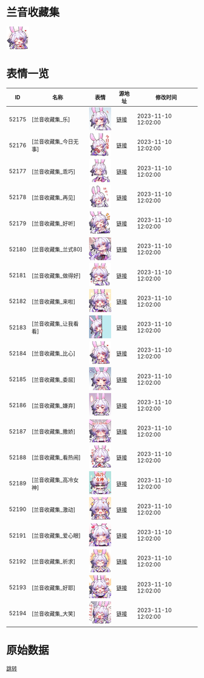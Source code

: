 # 兰音收藏集

<img src="./cover.png" height="60" alt="cover" />

# 表情一览

|ID|名称|表情|源地址|修改时间|
|----|----|----|----|----|
|52175|[兰音收藏集_乐]|<img src="./pic/052175_%5B兰音收藏集_乐%5D.png" height="60" alt="乐"/>|[链接](https://i0.hdslb.com/bfs/garb/253897a631b34b8f4c88e1efbe7f5e47769ed40e.png)|2023-11-10 12:02:00|
|52176|[兰音收藏集_今日无事]|<img src="./pic/052176_%5B兰音收藏集_今日无事%5D.png" height="60" alt="今日无事"/>|[链接](https://i0.hdslb.com/bfs/garb/e68d0789d1f54c5d4644a4f9f3e592c5e08ab8bb.png)|2023-11-10 12:02:00|
|52177|[兰音收藏集_乖巧]|<img src="./pic/052177_%5B兰音收藏集_乖巧%5D.png" height="60" alt="乖巧"/>|[链接](https://i0.hdslb.com/bfs/garb/79e330f291984eea4a791ce956f462f4de473590.png)|2023-11-10 12:02:00|
|52178|[兰音收藏集_再见]|<img src="./pic/052178_%5B兰音收藏集_再见%5D.png" height="60" alt="再见"/>|[链接](https://i0.hdslb.com/bfs/garb/d7562438cac6b8269429344cc62db32d77d35a1f.png)|2023-11-10 12:02:00|
|52179|[兰音收藏集_好听]|<img src="./pic/052179_%5B兰音收藏集_好听%5D.png" height="60" alt="好听"/>|[链接](https://i0.hdslb.com/bfs/garb/59b0d54c4a22b39a7504989b278b9a88d90526f1.png)|2023-11-10 12:02:00|
|52180|[兰音收藏集_兰式80]|<img src="./pic/052180_%5B兰音收藏集_兰式80%5D.png" height="60" alt="兰式80"/>|[链接](https://i0.hdslb.com/bfs/garb/41a65f3d5f00a1de96228c4ee5e4dd120485e9ee.png)|2023-11-10 12:02:00|
|52181|[兰音收藏集_做得好]|<img src="./pic/052181_%5B兰音收藏集_做得好%5D.png" height="60" alt="做得好"/>|[链接](https://i0.hdslb.com/bfs/garb/6eb1adb8a037ef7ef159e2286caf272059560e26.png)|2023-11-10 12:02:00|
|52182|[兰音收藏集_来啦]|<img src="./pic/052182_%5B兰音收藏集_来啦%5D.png" height="60" alt="来啦"/>|[链接](https://i0.hdslb.com/bfs/garb/7b33eabff799aeff7dd72379a07f158b1333ef4c.png)|2023-11-10 12:02:00|
|52183|[兰音收藏集_让我看看]|<img src="./pic/052183_%5B兰音收藏集_让我看看%5D.png" height="60" alt="让我看看"/>|[链接](https://i0.hdslb.com/bfs/garb/9d83fe2309eec6ab886764fa0c379a52a9955f96.png)|2023-11-10 12:02:00|
|52184|[兰音收藏集_比心]|<img src="./pic/052184_%5B兰音收藏集_比心%5D.png" height="60" alt="比心"/>|[链接](https://i0.hdslb.com/bfs/garb/a6029fb0fa2749eb524a9dfd8458cfe2957228da.png)|2023-11-10 12:02:00|
|52185|[兰音收藏集_委屈]|<img src="./pic/052185_%5B兰音收藏集_委屈%5D.png" height="60" alt="委屈"/>|[链接](https://i0.hdslb.com/bfs/garb/d21d36cfa483115013882da736b0a5896590773f.png)|2023-11-10 12:02:00|
|52186|[兰音收藏集_嫌弃]|<img src="./pic/052186_%5B兰音收藏集_嫌弃%5D.png" height="60" alt="嫌弃"/>|[链接](https://i0.hdslb.com/bfs/garb/ba58c0d2bffde9c657349541594a545c69b050e8.png)|2023-11-10 12:02:00|
|52187|[兰音收藏集_撒娇]|<img src="./pic/052187_%5B兰音收藏集_撒娇%5D.png" height="60" alt="撒娇"/>|[链接](https://i0.hdslb.com/bfs/garb/670632b2640c2c32ed0fc6f8a30ce65f491c84c9.png)|2023-11-10 12:02:00|
|52188|[兰音收藏集_看热闹]|<img src="./pic/052188_%5B兰音收藏集_看热闹%5D.png" height="60" alt="看热闹"/>|[链接](https://i0.hdslb.com/bfs/garb/0f5ec8b5c6e6beb22b81376ad60c975f2f59c7ee.png)|2023-11-10 12:02:00|
|52189|[兰音收藏集_高冷女神]|<img src="./pic/052189_%5B兰音收藏集_高冷女神%5D.png" height="60" alt="高冷女神"/>|[链接](https://i0.hdslb.com/bfs/garb/6f4912b9a82aa347a694500d19b8186be0b0a1fc.png)|2023-11-10 12:02:00|
|52190|[兰音收藏集_激动]|<img src="./pic/052190_%5B兰音收藏集_激动%5D.png" height="60" alt="激动"/>|[链接](https://i0.hdslb.com/bfs/garb/b2a9c31f5741b456e61fcae7f05e3f6664a8c4af.png)|2023-11-10 12:02:00|
|52191|[兰音收藏集_爱心眼]|<img src="./pic/052191_%5B兰音收藏集_爱心眼%5D.png" height="60" alt="爱心眼"/>|[链接](https://i0.hdslb.com/bfs/garb/b7171b525f8cc8ea9f0227244fd56b1749a07aec.png)|2023-11-10 12:02:00|
|52192|[兰音收藏集_祈求]|<img src="./pic/052192_%5B兰音收藏集_祈求%5D.png" height="60" alt="祈求"/>|[链接](https://i0.hdslb.com/bfs/garb/5e679c6517448943c01ccf8a0609e02f1c764d17.png)|2023-11-10 12:02:00|
|52193|[兰音收藏集_好耶]|<img src="./pic/052193_%5B兰音收藏集_好耶%5D.png" height="60" alt="好耶"/>|[链接](https://i0.hdslb.com/bfs/garb/b90f76453b9908315816fc734bd10ced0a6717be.png)|2023-11-10 12:02:00|
|52194|[兰音收藏集_大笑]|<img src="./pic/052194_%5B兰音收藏集_大笑%5D.png" height="60" alt="大笑"/>|[链接](https://i0.hdslb.com/bfs/garb/4f09e9783cedae7a259232d08c2078e14adb362a.png)|2023-11-10 12:02:00|

# 原始数据

[跳转](./raw.json)

